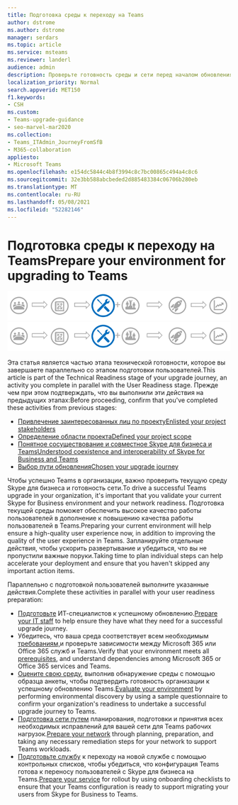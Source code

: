 ```yaml
---
title: Подготовка среды к переходу на Teams
author: dstrome
ms.author: dstrome
manager: serdars
ms.topic: article
ms.service: msteams
ms.reviewer: landerl
audience: admin
description: Проверьте готовность среды и сети перед началом обновления с Skype для бизнеса до Teams.
localization_priority: Normal
search.appverid: MET150
f1.keywords:
- CSH
ms.custom:
- Teams-upgrade-guidance
- seo-marvel-mar2020
ms.collection:
- Teams_ITAdmin_JourneyFromSfB
- M365-collaboration
appliesto:
- Microsoft Teams
ms.openlocfilehash: e154dc5844c4b8f3994c8c7bc00865c494a4c8c6
ms.sourcegitcommit: 32e3bb588abcbeded2d885483384c06706b280eb
ms.translationtype: MT
ms.contentlocale: ru-RU
ms.lasthandoff: 05/08/2021
ms.locfileid: "52282146"
---
```

# <a name="prepare-your-environment-for-upgrading-to-teams"></a><span data-ttu-id="71ce7-103">Подготовка среды к переходу на Teams</span><span class="sxs-lookup"><span data-stu-id="71ce7-103">Prepare your environment for upgrading to Teams</span></span>

<span data-ttu-id="71ce7-104">![Схема пути обновления с акцентом на этапе технической готовности](media/upgrade-banner-tech-readiness.png "Этапы пути обновления с акцентом на этапе технической готовности")</span><span class="sxs-lookup"><span data-stu-id="71ce7-104">![Upgrade journey diagram, emphasizing the Technical Readiness stage](media/upgrade-banner-tech-readiness.png "Stages of the upgrade journey, with emphasis on the Technical Readiness stage")</span></span>

<span data-ttu-id="71ce7-105">Эта статья является частью этапа технической готовности, которое вы завершаете параллельно со этапом подготовки пользователей.</span><span class="sxs-lookup"><span data-stu-id="71ce7-105">This article is part of the Technical Readiness stage of your upgrade journey, an activity you complete in parallel with the User Readiness stage.</span></span> <span data-ttu-id="71ce7-106">Прежде чем при этом подтверждать, что вы выполнили эти действия на предыдущих этапах:</span><span class="sxs-lookup"><span data-stu-id="71ce7-106">Before proceeding, confirm that you've completed these activities from previous stages:</span></span>

- [<span data-ttu-id="71ce7-107">Привлечение заинтересованных лиц по проекту</span><span class="sxs-lookup"><span data-stu-id="71ce7-107">Enlisted your project stakeholders</span></span>](upgrade-enlist-stakeholders.md)
- [<span data-ttu-id="71ce7-108">Определение области проекта</span><span class="sxs-lookup"><span data-stu-id="71ce7-108">Defined your project scope</span></span>](./upgrade-define-project-scope.md)
- [<span data-ttu-id="71ce7-109">Понятное сосуществование и совместное Skype для бизнеса и Teams</span><span class="sxs-lookup"><span data-stu-id="71ce7-109">Understood coexistence and interoperability of Skype for Business and Teams</span></span>](./teams-and-skypeforbusiness-coexistence-and-interoperability.md)
- [<span data-ttu-id="71ce7-110">Выбор пути обновления</span><span class="sxs-lookup"><span data-stu-id="71ce7-110">Chosen your upgrade journey</span></span>](upgrade-and-coexistence-of-skypeforbusiness-and-teams.md)

<span data-ttu-id="71ce7-111">Чтобы успешно Teams в организации, важно проверить текущую среду Skype для бизнеса и готовность сети.</span><span class="sxs-lookup"><span data-stu-id="71ce7-111">To drive a successful Teams upgrade in your organization, it's important that you validate your current Skype for Business environment and your network readiness.</span></span> <span data-ttu-id="71ce7-112">Подготовка текущей среды поможет обеспечить высокое качество работы пользователей в дополнение к повышению качества работы пользователей в Teams.</span><span class="sxs-lookup"><span data-stu-id="71ce7-112">Preparing your current environment will help ensure a high-quality user experience now, in addition to improving the quality of the user experience in Teams.</span></span> <span data-ttu-id="71ce7-113">Запланируйте отдельные действия, чтобы ускорить развертывание и убедиться, что вы не пропустили важные поруки.</span><span class="sxs-lookup"><span data-stu-id="71ce7-113">Taking time to plan individual steps can help accelerate your deployment and ensure that you haven't skipped any important action items.</span></span>

<span data-ttu-id="71ce7-114">Параллельно с подготовкой пользователей выполните указанные действия.</span><span class="sxs-lookup"><span data-stu-id="71ce7-114">Complete these activities in parallel with your user readiness preparation:</span></span>

- <span data-ttu-id="71ce7-115">[Подготовьте](upgrade-prepare-IT-pros.md) ИТ-специалистов к успешному обновлению.</span><span class="sxs-lookup"><span data-stu-id="71ce7-115">[Prepare your IT staff](upgrade-prepare-IT-pros.md) to help ensure they have what they need for a successful upgrade journey.</span></span>
- <span data-ttu-id="71ce7-116">Убедитесь, что ваша среда соответствует всем необходимым [требованиям,](upgrade-plan-journey-prerequisites.md)и проверьте зависимости между Microsoft 365 или Office 365 служб и Teams.</span><span class="sxs-lookup"><span data-stu-id="71ce7-116">Verify that your environment meets all [prerequisites](upgrade-plan-journey-prerequisites.md), and understand dependencies among Microsoft 365 or Office 365 services and Teams.</span></span>
- <span data-ttu-id="71ce7-117">[Оцените свою среду,](upgrade-plan-journey-evaluate-environment.md) выполнив обнаружение среды с помощью образца анкеты, чтобы подтвердить готовность организации к успешному обновлению Teams.</span><span class="sxs-lookup"><span data-stu-id="71ce7-117">[Evaluate your environment](upgrade-plan-journey-evaluate-environment.md) by performing environmental discovery by using a sample questionnaire to confirm your organization's readiness to undertake a successful upgrade journey to Teams.</span></span>
- <span data-ttu-id="71ce7-118">[Подготовка сети путем](prepare-network.md) планирования, подготовки и принятия всех необходимых исправлений для вашей сети для Teams рабочих нагрузок.</span><span class="sxs-lookup"><span data-stu-id="71ce7-118">[Prepare your network](prepare-network.md) through planning, preparation, and taking any necessary remediation steps for your network to support Teams workloads.</span></span>
- <span data-ttu-id="71ce7-119">[Подготовьте службу](upgrade-prepare-environment-prepare-service.md) к переходу на новой службе с помощью контрольных списков, чтобы убедиться, что конфигурация Teams готова к переносу пользователей с Skype для бизнеса на Teams.</span><span class="sxs-lookup"><span data-stu-id="71ce7-119">[Prepare your service](upgrade-prepare-environment-prepare-service.md) for rollout by using onboarding checklists to ensure that your Teams configuration is ready to support migrating your users from Skype for Business to Teams.</span></span>